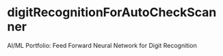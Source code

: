 # digitRecognitionForAutoCheckScanner
AI/ML Portfolio: Feed Forward Neural Network for Digit Recognition
